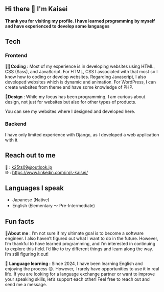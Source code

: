 ## Hi there 👋 I'm Kaisei
**Thank you for visiting my profile. I have learned programming by myself and have experienced to develop some languages**

## Tech
### Frontend
**👨‍💻Coding** : Most of my experience is in developing websites using HTML, CSS (Sass), and JavaScript. For HTML, CSS I associated with that most so I know how to coding or develop websites. Regarding Javascript, I also developed websites which is dynamic and animation. For WordPress, I can create websites from theme and have some knowledge of PHP.  

**🎨Design** : While my focus has been programming, I am curious about design, not just for websites but also for other types of products.  

You can see my websites where I designed and developed here. 

### Backend
I have only limited experience with Django, as I developed a web application with it.

## Reach out to me
📩 : k25ts09@outlook.jp  
🌐 : https://www.linkedin.com/in/s-kaisei/


## Languages I speak
- Japanese (Native)  
- English (Elementary ～ Pre-Intermediate) 
  


## Fun facts
🙋**About me** : I’m not sure if my ultimate goal is to become a software engineer. I also haven’t figured out what I want to do in the future. However, I’m thankful to have learned programming, and I’m interested in continuing to explore this field. I’d like to try different things and learn along the way. I’m still figuring it out!  

🌱 **Language learning** : Since 2024, I have been learning English and enjoying the process 😊. However, I rarely have opportunities to use it in real life. If you are looking for a language exchange partner or want to improve your speaking skills, let’s support each other! Feel free to reach out and send me a message.

<!--
**k-datacloud/k-datacloud** is a ✨ _special_ ✨ repository because its `README.md` (this file) appears on your GitHub profile.

Here are some ideas to get you started:

- 🔭 I’m currently working on ...
- 🌱 I’m currently learning ...
- 👯 I’m looking to collaborate on ...
- 🤔 I’m looking for help with ...
- 💬 Ask me about ...
- 📫 How to reach me: ...
- 😄 Pronouns: ...
- ⚡ Fun fact: ...
-->
